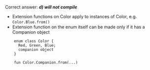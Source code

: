 Correct answer: ***d) will not compile***

* Extension functions on Color apply to instances of Color, e.g. `Color.Blue.from()`
* Extension function on the enum itself can be made only if it has a Companion object
```
    enum class Color {
      Red, Green, Blue;
      companion object 
    }

    fun Color.Companion.from(...)
```
